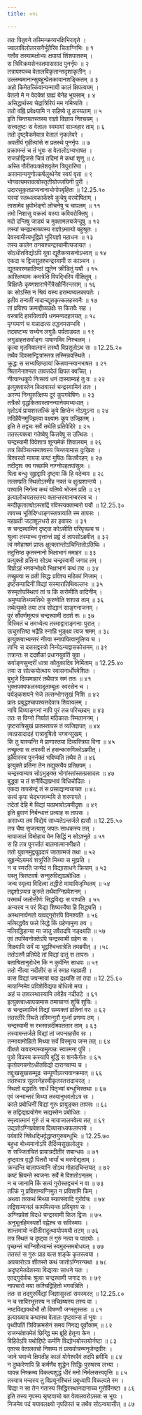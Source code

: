 ```yaml
---
title: ०१८

---
```

ततः पितृवने तस्मिन्क्रव्यभक्षिभिरावृते ।  
ज्वालाविलोलरसनैर्भूतैरिव चिताग्निभिः ॥ १  
गत्वैव तस्यामक्षोभ्यः क्षपायां शिंशपातरुम् ।  
स त्रिविक्रमसेनस्तमाससाद पुनर्नृपः ॥ २  
तत्रापश्यच्च वेतालविकृतान्सदृशाकृतीन् ।  
उल्लम्बमानान्सुबहून्प्रेतकायानशङ्कितम् ॥ ३  
अहो किमेतत्किंवान्यन्मायी कालं क्षिपत्ययम् ।  
वेतलो मे न वेदयेषां ग्राह्यं येनेह भूयसाम् ॥ ४  
असिद्धार्थस्य चेद्रात्रिरियं मम गमिष्यति ।  
ततो वह्निं प्रवेक्ष्यामि न सहिष्ये तु हास्यताम् ॥ ५  
इति चिन्तयतस्तस्य राज्ञो विज्ञाय निश्चयम् ।  
सत्त्वतुष्टः स वेतालः स्वमायां सञ्जहार ताम् ॥ ६  
ततो दृष्ट्वैकमेवात्र वेतालं नृकलेवरे ।  
अवतीर्य गृहीत्वांसे स प्रतस्थे पुनर्नृपः ॥ ७  
प्रक्रामन्तं च तं भूयः स वेतालोऽभ्यभाषत ।  
राजन्नोद्विजसे चित्रं तदिमां मे कथां शृणु ॥ ८  
अस्ति गौरीतपःक्लेशवृतेन त्रिपुरारिणा ।  
असामान्यगुणोत्कर्षलुब्धेनेव स्वयं वृता ॥ ९  
भोगवत्यमरावत्योस्तृतीयोज्जयिनी पुरी ।  
उदारसुकृतप्राप्यनानाभोगोपबृंहिता ॥ 12.25.१०  
यस्यां स्तब्धत्वकार्कश्ये कुचेषु वरयोषिताम् ।  
तासामेव भ्रुवोर्भङ्गो लोचनेषु च चापलम् ॥ ११  
तमो निशासु वक्रत्वं यस्या कविवरोक्तिषु ।  
मदो दन्तिषु जाड्यं च मुक्तामलयजेन्दुषु ॥ १२  
तस्यां चन्द्रप्रभाख्यस्य राज्ञोऽमात्यो बहुश्रुतः ।  
देवस्वामीत्यभूद्विप्रो भूरियज्ञो महाधनः ॥ १३  
तस्य कालेन तनयश्चन्द्रस्वामीत्यजायत ।  
सोऽधीतविद्योऽपि युवा द्यूतैकव्यसनोऽभवत् ॥ १४  
एकदा च द्विजसुतश्चन्द्रस्वामी स काञ्चन ।  
द्यूतकारमहाठिण्ठां द्यूतेन क्रीडितुं ययौ ॥ १५  
आश्लिष्यामः कमत्रेति विपद्भिरिव वीक्षितुम् ।  
विक्षिप्तैः कृष्णशाराभैर्नेत्रैरक्षैर्निरन्तराम् ॥ १६  
कः सोऽस्ति न श्रियं यस्य हराम्यप्यलकापतेः ।  
इतीव तन्वतीं नादान्द्यूतकृत्कलहस्वनैः ॥ १७  
तां प्रविश्य क्रमाद्दीव्यन्नक्षैः स कितवैः सह ।  
वस्त्रादि हारयित्वापि धनमन्यदहारयत् ॥ १८  
मृग्यमाणं च यन्नादात्स तद्धनमसम्भवि ।  
तदवष्टभ्य सभ्येन लगुडैः पर्यताड्यत ॥ १९  
लगुडाहतसर्वाङ्गः पाषाणमिव निश्चलम् ।  
कृत्वा मृतमिवात्मानं तस्थौ विप्रसुतोऽथ सः ॥ 12.25.२०  
तथैव दिवसान्द्वित्रांस्तत्र तस्मिन्नवस्थिते ।  
क्रुद्धः स सभ्यष्ठिण्ठायां कितवान्स्वानभाषत ॥ २१  
श्रितानेनाश्मता तावत्तदेतं क्षिपत क्वचित् ।  
नीत्वान्धकूपे निःसत्वं धनं दास्याम्यहं तु वः ॥ २२  
इत्युक्तास्तेन कितवास्तं चन्द्रस्वामिनं ततः ।  
अरण्यं निन्युरुत्क्षिप्य दूरं कूपगवेषिणः ॥ २३  
तत्रैको वृद्धकितवस्तानन्यानेवमभ्यधात् ।  
मृतोऽयं प्रायशस्तत्किं कूपे क्षिप्तेन नोऽमुऽना ॥ २४  
तदिहैवैनमुज्झित्वा वक्ष्यामः कूप उज्झितम् ।  
इति ते तद्वचः सर्वे तथेति प्रतिपेदिरे ॥ २५  
ततस्त्यक्त्वा गतेष्वेषु कितवेषु स उत्थितः ।  
चन्द्रस्वामी विवेशात्र शून्यमेकं शिवालयम् ॥ २६  
तत्र किञ्चित्समाश्वस्य चिन्तयामास दुःखितः ।  
विश्वस्तो मायया कष्टं मुषितः कितवैरहम् ॥ २७  
तदीदृशः क्व गच्छामि नाग्नोपहतपांसुलः ।  
पिता बन्धुः सुहृद्वापि दृष्ट्वा किं हि वदेन्मम ॥ २८  
तत्सम्प्रति स्थितोऽस्मीह नक्तं च क्षुत्प्रशान्तये ।  
पश्यामि निर्गत्य कथं यतिष्ये भोजनं प्रति ॥ २९  
इत्यालोचयतस्तस्य क्लान्तस्यानम्बरस्य च ।  
मन्दीकृतातपोऽस्ताद्रिं रविस्त्यक्ताम्बरो ययौ ॥ 12.25.३०  
तावच्च भूतिदिग्धाङ्गस्तत्रायाति स्म तापसः ।  
महाव्रती जटाशूलधरो हर इवापरः ॥ ३१  
स चन्द्रस्वामिनं दृष्ट्वा कोऽसीति परिपृच्छ्य च ।  
श्रुत्वा तस्माच्च वृत्तान्तं प्रह्वं तं तापसोऽब्रवीत् ॥ ३२  
त्वं ममेहाश्रमं प्राप्तः क्षुत्क्लान्तोऽचिन्तितोऽतिथिः ।  
तदुत्तिष्ठ कृतस्नानो भिक्षाभागं ममाहर ॥ ३३  
प्रत्युक्तो व्रतिना सोऽथ चन्द्रस्वामी जगाद तम् ।  
विप्रोऽहं भगवन्भोक्ष्ये भिक्षाभागं कथं तव ॥ ३४  
तच्छ्रुत्वा स व्रती सिद्धः प्रविश्य मठिकां निजाम् ।  
इष्टसम्पादिनीं विद्यां सस्मारातिथिवल्लभः ॥ ३५  
संस्मृतोपस्थितां तां च किं करोमीति वादिनीम् ।  
अमुष्यातिथ्यमतिथेः कुरुष्वेति शशास ताम् ॥ ३६  
तथेत्युक्ते तया तत्र सोद्यानं साङ्गनाजनम् ।  
पुरं सौवर्णमुत्पन्नं चन्द्रस्वामी ददर्श सः ॥ ३७  
विस्मितं च तमभ्येत्य तस्माद्वाराङ्गनाः पुरात् ।  
ऊचुरुत्तिष्ठ भद्रैहि स्नाहि भुङ्क्ष्व त्यज श्रमम् ॥ ३८  
इत्युक्त्वाभ्यन्तरं नीत्वा स्नापयित्वानुलिप्य च ।  
ताभिः स दत्तसद्वस्त्रो निन्येऽन्यद्वासकोत्तमम् ॥ ३९  
तत्रान्तः स ददर्शैकां प्रधानयुवतिं युवा ।  
सर्वाङ्गसुन्दरीं धात्रा कौतुकादिव निर्मिताम् ॥ 12.25.४०  
तया स सोत्कयोत्थाय स्वासनार्धोपवेशितः ।  
बुभुजे दिव्यमाहारं तथैवात्र समं ततः ॥ ४१  
भुक्तपक्वफलस्वादुताम्बूलः स्वरसेन च ।  
पर्यङ्कशयने भेजे तत्सम्भोगसुखं निशि ॥ ४२  
प्रातः प्रबुद्धश्चापश्यत्तदेवात्र शिवायलम् ।  
नापि दिव्याङ्गनां नापि पुरं तन्न परिच्छदम् ॥ ४३  
ततः स विग्नो निर्यातं मठिकातः स्मिताननम् ।  
पृष्टरात्रिसुखं प्रातस्तापसं तं व्यजिज्ञपत् ॥ ४४  
त्वत्प्रसादादहं रात्रावुषितो भगवन्सुखम् ।  
किं तु यास्यन्ति मे प्राणास्तया दिव्यस्त्रिया विना ॥ ४५  
तच्छ्रुत्वा स तपस्वी तं हसन्कारुणिकोऽब्रवीत् ।  
इहैवास्स्व पुनर्नक्तं भविष्यति तथैव ते ॥ ४६  
इत्युक्ते व्रतिना तेन तद्युक्त्यैव प्रतिक्षपम् ।  
चन्द्रस्वाम्यत्र सोऽभुङ्क्त भोगांस्तांस्तत्प्रसादतः ॥ ४७  
बुद्ध्वा च तं शनैर्विद्याप्रभावं विधिचोदितः ।  
एकदा तापसेन्द्रं तं स प्रसाद्यान्वयाचत ॥ ४८  
सत्यं कृपा चेद्भगवन्मयि ते शरणागते ।  
तदेतां देहि मे विद्यां यत्प्रभावोऽयमीदृशः ॥ ४९  
इति ब्रुवाणं निर्बन्धात्तं प्रत्याह स तापसः ।  
असाध्या तव विद्येयं साध्यतेऽन्तर्जले ह्यसौ ॥ 12.25.५०  
तत्र चैषा सृजत्याशु जपतः साधकस्य तत् ।  
मायाजालं विमोहाय येन सिद्धिं न सोऽश्नुते ॥ ५१  
स हि तत्र पुनर्जातं बालमात्मानमीक्षते ।  
ततो युवानमुद्व्यूढदारं जातात्मजं तथा ॥ ५२  
सुहृन्मेऽयमयं शत्रुरिति मिथ्या स मुह्यति ।  
न च स्मरति जन्मेदं न विद्यासाधने क्रियाम् ॥ ५३  
यस्तु त्रिरष्टवर्षः सन्गुरुविद्याप्रबोधितः ।  
जन्म स्मृत्वा विदित्वा तद्धीरो मायाविजृम्भितम् ॥ ५४  
तद्वशोऽप्यत्र कुरुते तथैवाग्निप्रवेशनम् ।  
परमार्थं जलोत्तीर्णः सिद्धविद्यः स पश्यति ॥ ५५  
अन्यस्य न परं विद्या शिष्यस्यैषा हि सिद्ध्यति ।  
अस्थानार्पणतो यावद्गुरोरपि विनश्यति ॥ ५६  
मत्सिद्ध्यैव फले सिद्धे किं ग्रहेणामुना तव ।  
मत्सिद्धिहान्या मा जातु तवैतदपि नङ्क्ष्यति ॥ ५७  
एवं तपस्विनोक्तेऽपि चन्द्रस्वामी ग्रहेण सः ।  
शिक्ष्यामि सर्वं मा भूद्वश्चिन्तात्रेति तमब्रवीत् ॥ ।५८  
ततोऽस्मै प्रतिपेदे तां विद्यां दातुं स तापसः ।  
बताश्रितानुरोधेन किं न कुर्वन्ति साधवः ॥ ५९  
ततो नीत्वा नदीतीरं स तं स्माह महाव्रती ।  
वत्स विद्यां जपन्मायां यदा द्रक्ष्यसि तां तदा ॥ 12.25.६०  
मायाग्निमेव प्रविशेर्विद्यया बोधितो मया ।  
अहं च तावत्स्थास्यामि तवेहैव नदीतटे ॥ ६१  
इत्युक्त्वाध्यापयामास तमाचान्तं शुचिं शुचिः ।  
स चन्द्रस्वामिनं विद्यां सम्यक्तां व्रतिनां वरः ॥ ६२  
ततस्तीरे स्थिते तस्मिन्गुरौ मूर्ध्ना प्रणम्य तम् ।  
चन्द्रस्वामी स रभसान्नदीमवततार ताम् ॥ ६३  
तस्यामन्तर्जले विद्यां तां जपन्सहसैव सः ।  
तन्मायामोहितो मिथ्या सर्वं विस्मृत्य जन्म तत् ॥ ६४  
वीक्षते यावदन्यस्यामुत्पन्नः स्वात्मना पुरि ।  
पुत्रो विप्रस्य कस्यापि बुद्धिं स शनकैर्गतः ॥ ६५  
कृतोपनयनोऽधीतविद्यो दारानवाप्य च ।  
तद्दुःखसुखसम्मूढः सम्पूर्णोऽपत्यवान्क्रमात् ॥ ६६  
ततश्चात्र सुतस्नेहस्वीकृतस्तत्तदाचरत् ।  
स्थितो बद्धरतिः सार्धं पितृभ्यां बन्धुभिस्तथा ॥ ६७  
एवं जन्मान्तरं मिथ्या तस्यानुभवतोऽत्र सः ।  
काले प्रबोधिनीं विद्यां गुरुः प्रायुङ्क्त तापसः ॥ ६८  
स तद्विद्याप्रयोगेण सद्यस्तेन प्रबोधितः ।  
स्मृत्वात्मानं गुरुं तं च मायाजालमवेत्य तत् ॥ ६९  
उद्यतोऽग्निप्रवेशाय दिव्यासाध्यफलाप्तये ।  
पर्यवारि निषेधद्भिर्वृद्धाप्तगुरुबन्धुभिः ॥ 12.25.७०  
बहुधा बोध्यमानोऽपि तैर्दिव्यसुखलोलुपः ।  
स सज्जितचितं प्रायान्नदीतीरं सबान्धवः ॥ ७१  
दृष्ट्वात्र वृद्धौ पितरौ भार्यां च मरणोद्यताम् ।  
क्रन्दन्ति बालापत्यानि सोऽथ मोहादचिन्तयत् ॥ ७२  
कष्टं म्रियन्ते स्वजनाः सर्वे मे विशतोऽनलम् ।  
न च जानामि किं सत्यं गुरोस्तद्वचनं न वा ॥ ७३  
तत्किं नु प्रविशाम्यग्निमुत न प्रविशामि किम् ।  
अथवा तत्कथं मिथ्या स्यात्संवादि गुरोर्वचः ॥ ७४  
तद्विशाम्यनलं काममित्यन्तः प्रविमृश्य सः ।  
अग्निप्रवेशं विदधे चन्द्रस्वामी किल द्विजः ॥ ७५  
अनुभूतहिमस्पर्शो वह्नेश्च स सविस्मयः ।  
शान्तमायो नदीतीरादुत्थायोपययौ तटम् ॥ ७६  
तत्र स्थितं च दृष्ट्वा तं गुरुं नत्वा च पादयोः ।  
पृच्छन्तं चाग्निशैत्यान्तं स्वमुदन्तमबोधयत् ॥ ७७  
ततस्तं स गुरुः प्राह वत्स शङ्के कृतस्त्वया ।  
अपचारोऽत्र शीतस्ते कथं जातोऽग्निरन्यथा ॥ ७८  
अदृष्टमेतदेतस्या विद्यायाः साधने यतः ।  
एतद्गुरोर्वचः श्रुत्वा चन्द्रस्वामी जगाद सः ॥ ७९  
नापचारो मया कश्चिद्विहितो भगवन्निति ।  
ततः स तद्गुरुर्विद्यां जिज्ञासुस्तां समस्मरत् ॥ 12.25.८०  
न च साविरभूत्तस्य न तच्छिष्यस्य तस्य वा ।  
नष्टविद्यावथोभौ तौ विषण्णौ जग्मतुस्ततः ॥ ८१  
इत्याख्याय कथामथ वेतालः पृष्टवान्स तं भूयः ।  
पृथ्वीपतिं त्रिविक्रमसेनं समयं निगद्य पूर्वोक्तम् ॥ ८२  
राजन्संशयमेतं छिन्द्धि मम ब्रूहि हेतुना केन ।  
विहितेऽपि यथोद्दिष्टे कर्मणि विद्योभयोस्तयोर्नष्टा ॥ ८३  
एतत्स वेतालवचो निशम्य तं प्रत्यवोचन्मनुजेन्द्रवीरः ।  
जाने भवान्मे क्षिपतीह कालं योगेश्वरैवं तदपि ब्रवीमि ॥ ८४  
न दुष्करेणापि हि कर्मणैव शुद्धेन सिद्धिः पुरुषस्य लभ्या ।  
यावन्न निष्क्रम्य विकल्पशुद्धं धीरं मनो निर्मलसत्त्ववृत्ति ॥ ८५  
तस्यात्र मन्दस्य तु विप्रयूनश्चित्तं प्रबुध्यापि विकल्पते स्म ।  
विद्या न सा तेन गतास्य सिद्धिरस्थानदानाच्च गुरोर्विनष्टा ॥ ८६  
इति तस्य नृपस्य सृष्टवाचो बत वेतालवरोऽसतः स भूयः ।  
निजमेव पदं ययावलक्ष्यो नृपतिस्तं च तथैव सोऽन्वयासीत् ॥ ८७
